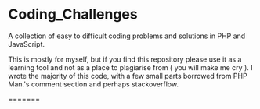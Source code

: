 Coding_Challenges
=================


A collection of easy to difficult coding problems and solutions in PHP and JavaScript.

This is mostly for myself, but if you find this repository please use it as a learning 
tool and not as a place to plagiarise from ( you will make me cry ).  I wrote the 
majority of this code, with a few small parts borrowed from PHP Man.'s comment section 
and perhaps stackoverflow. 

=======

